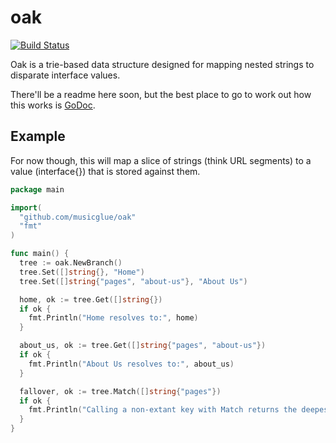 oak
===

[![Build Status](https://travis-ci.org/musicglue/oak.svg?branch=master)](https://travis-ci.org/musicglue/oak)

Oak is a trie-based data structure designed for mapping nested strings to disparate interface values.

There'll be a readme here soon, but the best place to go to work out how this works is [GoDoc](http://godoc.org/github.com/musicglue/oak).

## Example

For now though, this will map a slice of strings (think URL segments) to a value (interface{}) that is stored against them.

```go
package main

import(
  "github.com/musicglue/oak"
  "fmt"
)

func main() {
  tree := oak.NewBranch()
  tree.Set([]string{}, "Home")
  tree.Set([]string{"pages", "about-us"}, "About Us")

  home, ok := tree.Get([]string{})
  if ok {
    fmt.Println("Home resolves to:", home)
  }

  about_us, ok := tree.Get([]string{"pages", "about-us"})
  if ok {
    fmt.Println("About Us resolves to:", about_us)
  }

  fallover, ok := tree.Match([]string{"pages"})
  if ok {
    fmt.Println("Calling a non-extant key with Match returns the deepest extant value", fallover)
  }
}
```
